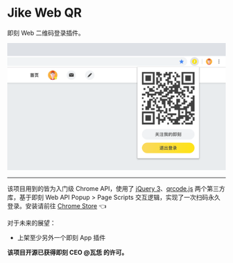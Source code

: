 # Jike Web QR
 即刻 Web 二维码登录插件。  

 ![Chrome Store 截图](images/chrome-store-screenshot.png)

---

该项目用到的皆为入门级 Chrome API，使用了 [jQuery 3](https://jquery.com)、[qrcode.js](https://github.com/davidshimjs/qrcodejs) 两个第三方库，基于即刻 Web API Popup > Page Scripts 交互逻辑，实现了一次扫码永久登录。安装请前往 [Chrome Store](https://chrome.google.com/webstore/detail/jike-web-qr/gahlkoaglgmbpjoecaahganpccafojaa) 👈

对于未来的展望：

* 上架至少另外一个即刻 App 插件

**该项目开源已获得即刻 CEO @瓦恁 的许可。**
